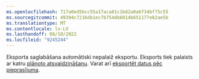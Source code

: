 ```yaml
---
ms.openlocfilehash: 717a0ed5bcc55a17aca81c1bd2a0a6f34bf75c55
ms.sourcegitcommit: 49394c7216db1ec7b754db6014b651177e82ae5b
ms.translationtype: MT
ms.contentlocale: lv-LV
ms.lasthandoff: 08/10/2022
ms.locfileid: "9245244"
---
```

Eksporta saglabāšana automātiski nepalaiž eksportu. Eksports tiek palaists ar katru [plānoto atsvaidzināšanu](../schedule-refresh.md). Varat arī [eksportēt datus pēc pieprasījuma](../export-destinations.md#run-exports-on-demand).